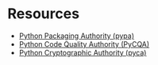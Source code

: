 # Resources

* [Python Packaging Authority (pypa)](https://github.com/pypa)
* [Python Code Quality Authority (PyCQA)](https://github.com/PyCQA)
* [Python Cryptographic Authority (pyca)](https://github.com/pyca)
